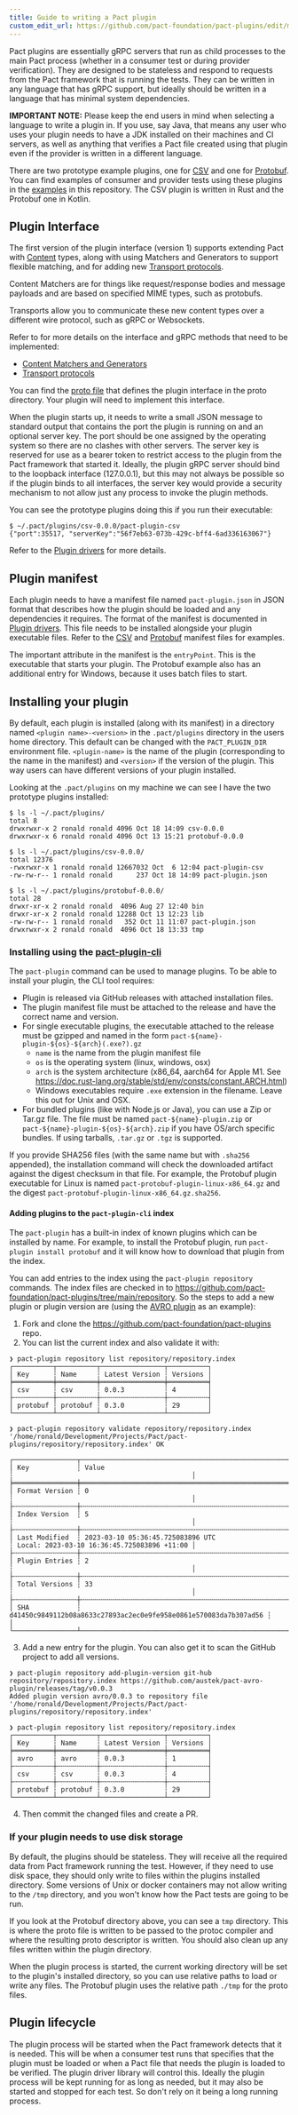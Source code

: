 ```yaml
---
title: Guide to writing a Pact plugin
custom_edit_url: https://github.com/pact-foundation/pact-plugins/edit/main/docs/writing-plugin-guide.md
---
```

<!-- This file has been synced from the pact-foundation/pact-plugins repository. Please do not edit it directly. The URL of the source file can be found in the custom_edit_url value above -->

Pact plugins are essentially gRPC servers that run as child processes to the main Pact process (whether in a consumer
test or during provider verification). They are designed to be stateless and respond to requests from the Pact framework
that is running the tests. They can be written in any language that has gRPC support, but ideally should
be written in a language that has minimal system dependencies.

**IMPORTANT NOTE:** Please keep the end users in mind when selecting a language to write a plugin in. If you use, say
Java, that means any user who uses your plugin needs to have a JDK installed on their machines and CI servers, as well
as anything that verifies a Pact file created using that plugin even if the provider is written in a different language.

There are two prototype example plugins, one for [CSV](https://github.com/pact-foundation/pact-plugins/blob/main/plugins/csv) and one for [Protobuf](https://github.com/pact-foundation/pact-plugins/blob/main/plugins/protobuf). 
You can find examples of consumer and provider tests using these plugins in the [examples](https://github.com/pact-foundation/pact-plugins/blob/main/examples) in this repository.
The CSV plugin is written in Rust and the Protobuf one in Kotlin. 

## Plugin Interface

The first version of the plugin interface (version 1) supports extending Pact with [Content](https://github.com/pact-foundation/pact-plugins/blob/main/content-matcher-design.md) types, along with using Matchers and Generators to support flexible matching, and for adding new [Transport protocols](https://github.com/pact-foundation/pact-plugins/blob/main/protocol-plugin-design.md).

Content Matchers are for things like request/response bodies and message payloads and are based on specified MIME types, such as protobufs. 

Transports allow you to communicate these new content types over a different wire protocol, such as gRPC or Websockets.

Refer to for more details on the interface and gRPC methods that need to be implemented:

- [Content Matchers and Generators](https://github.com/pact-foundation/pact-plugins/blob/main/content-matcher-design.md)
- [Transport protocols](https://github.com/pact-foundation/pact-plugins/blob/main/protocol-plugin-design.md)

You can find the [proto file](https://github.com/pact-foundation/pact-plugins/blob/main/proto/plugin.proto) that defines the plugin interface in the proto directory. Your 
plugin will need to implement this interface.

When the plugin starts up, it needs to write a small JSON message to standard output that contains the port the plugin
is running on and an optional server key. The port should be one assigned by the operating system so there are no clashes
with other servers. The server key is reserved for use as a bearer token to restrict access to the
plugin from the Pact framework that started it. Ideally, the plugin gRPC server should bind to the loopback interface (127.0.0.1),
but this may not always be possible so if the plugin binds to all interfaces, the server key would provide a security
mechanism to not allow just any process to invoke the plugin methods.

You can see the prototype plugins doing this if you run their executable:

```commandline
$ ~/.pact/plugins/csv-0.0.0/pact-plugin-csv
{"port":35517, "serverKey":"56f7eb63-073b-429c-bff4-6ad336163067"}
```

Refer to the [Plugin drivers](https://github.com/pact-foundation/pact-plugins/blob/main/plugin-driver-design.md) for more details.

## Plugin manifest

Each plugin needs to have a manifest file named `pact-plugin.json` in JSON format that describes how the plugin should 
be loaded and any dependencies it requires. The format of the manifest is documented in [Plugin drivers](https://github.com/pact-foundation/pact-plugins/blob/main/plugin-driver-design.md). 
This file needs to be installed alongside your plugin executable files. Refer to the [CSV](https://github.com/pact-foundation/pact-plugins/blob/main/plugins/csv/pact-plugin.json) 
and [Protobuf](https://github.com/pact-foundation/pact-plugins/blob/main/plugins/protobuf/pact-plugin.json) manifest files for examples.

The important attribute in the manifest is the `entryPoint`. This is the executable that starts your plugin. The Protobuf
example also has an additional entry for Windows, because it uses batch files to start.

## Installing your plugin

By default, each plugin is installed (along with its manifest) in a directory named `<plugin name>-<version>` in 
the `.pact/plugins` directory in the users home directory. This default can be changed with the `PACT_PLUGIN_DIR`
environment file. `<plugin-name>` is the name of the plugin (corresponding to the name in the manifest) and `<version>`
if the version of the plugin. This way users can have different versions of your plugin installed.

Looking at the `.pact/plugins` on my machine we can see I have the two prototype plugins installed:

```commandline
$ ls -l ~/.pact/plugins/
total 8
drwxrwxr-x 2 ronald ronald 4096 Oct 18 14:09 csv-0.0.0
drwxrwxr-x 6 ronald ronald 4096 Oct 13 15:21 protobuf-0.0.0

$ ls -l ~/.pact/plugins/csv-0.0.0/
total 12376
-rwxrwxr-x 1 ronald ronald 12667032 Oct  6 12:04 pact-plugin-csv
-rw-rw-r-- 1 ronald ronald      237 Oct 18 14:09 pact-plugin.json

$ ls -l ~/.pact/plugins/protobuf-0.0.0/
total 28
drwxr-xr-x 2 ronald ronald  4096 Aug 27 12:40 bin
drwxr-xr-x 2 ronald ronald 12288 Oct 13 12:23 lib
-rw-rw-r-- 1 ronald ronald   352 Oct 11 11:07 pact-plugin.json
drwxrwxr-x 2 ronald ronald  4096 Oct 18 13:33 tmp
```

### Installing using the [pact-plugin-cli](https://github.com/pact-foundation/pact-plugins/tree/main/cli)

The `pact-plugin` command can be used to manage plugins. To be able to install your plugin, the CLI tool requires:

* Plugin is released via GitHub releases with attached installation files.
* The plugin manifest file must be attached to the release and have the correct name and version.
* For single executable plugins, the executable attached to the release must be gzipped and named in the form `pact-${name}-plugin-${os}-${arch}(.exe?).gz`
  * `name` is the name from the plugin manifest file
  * `os` is the operating system (linux, windows, osx)
  * `arch` is the system architecture (x86_64, aarch64 for Apple M1. See https://doc.rust-lang.org/stable/std/env/consts/constant.ARCH.html)
  * Windows executables require `.exe` extension in the filename. Leave this out for Unix and OSX.
* For bundled plugins (like with Node.js or Java), you can use a Zip or Tar.gz file. The file must be named `pact-${name}-plugin.zip` or `pact-${name}-plugin-${os}-${arch}.zip` if you have OS/arch specific bundles. If using tarballs, `.tar.gz` or `.tgz` is supported.

If you provide SHA256 files (with the same name but with `.sha256` appended), the installation command will check the downloaded
artifact against the digest checksum in that file. For example, the Protobuf plugin executable for Linux is named 
`pact-protobuf-plugin-linux-x86_64.gz` and the digest `pact-protobuf-plugin-linux-x86_64.gz.sha256`.

#### Adding plugins to the `pact-plugin-cli` index

The `pact-plugin` has a built-in index of known plugins which can be installed by name. For example, to install the
Protobuf plugin, run `pact-plugin install protobuf` and it will know how to download that plugin from the index.

You can add entries to the index using the `pact-plugin repository` commands. The index files are checked in to
https://github.com/pact-foundation/pact-plugins/tree/main/repository. So the steps to add a new plugin or plugin 
version are (using the [AVRO plugin](https://github.com/austek/pact-avro-plugin) as an example):

1. Fork and clone the https://github.com/pact-foundation/pact-plugins repo.
2. You can list the current index and also validate it with:
```console
❯ pact-plugin repository list repository/repository.index
┌──────────┬──────────┬────────────────┬──────────┐
│ Key      ┆ Name     ┆ Latest Version ┆ Versions │
╞══════════╪══════════╪════════════════╪══════════╡
│ csv      ┆ csv      ┆ 0.0.3          ┆ 4        │
├╌╌╌╌╌╌╌╌╌╌┼╌╌╌╌╌╌╌╌╌╌┼╌╌╌╌╌╌╌╌╌╌╌╌╌╌╌╌┼╌╌╌╌╌╌╌╌╌╌┤
│ protobuf ┆ protobuf ┆ 0.3.0          ┆ 29       │
└──────────┴──────────┴────────────────┴──────────┘

❯ pact-plugin repository validate repository/repository.index
'/home/ronald/Development/Projects/Pact/pact-plugins/repository/repository.index' OK

┌────────────────┬──────────────────────────────────────────────────────────────────┬─────────────────────────────────────────────┐
│ Key            ┆ Value                                                            ┆                                             │
╞════════════════╪══════════════════════════════════════════════════════════════════╪═════════════════════════════════════════════╡
│ Format Version ┆ 0                                                                ┆                                             │
├╌╌╌╌╌╌╌╌╌╌╌╌╌╌╌╌┼╌╌╌╌╌╌╌╌╌╌╌╌╌╌╌╌╌╌╌╌╌╌╌╌╌╌╌╌╌╌╌╌╌╌╌╌╌╌╌╌╌╌╌╌╌╌╌╌╌╌╌╌╌╌╌╌╌╌╌╌╌╌╌╌╌╌┼╌╌╌╌╌╌╌╌╌╌╌╌╌╌╌╌╌╌╌╌╌╌╌╌╌╌╌╌╌╌╌╌╌╌╌╌╌╌╌╌╌╌╌╌╌┤
│ Index Version  ┆ 5                                                                ┆                                             │
├╌╌╌╌╌╌╌╌╌╌╌╌╌╌╌╌┼╌╌╌╌╌╌╌╌╌╌╌╌╌╌╌╌╌╌╌╌╌╌╌╌╌╌╌╌╌╌╌╌╌╌╌╌╌╌╌╌╌╌╌╌╌╌╌╌╌╌╌╌╌╌╌╌╌╌╌╌╌╌╌╌╌╌┼╌╌╌╌╌╌╌╌╌╌╌╌╌╌╌╌╌╌╌╌╌╌╌╌╌╌╌╌╌╌╌╌╌╌╌╌╌╌╌╌╌╌╌╌╌┤
│ Last Modified  ┆ 2023-03-10 05:36:45.725083896 UTC                                ┆ Local: 2023-03-10 16:36:45.725083896 +11:00 │
├╌╌╌╌╌╌╌╌╌╌╌╌╌╌╌╌┼╌╌╌╌╌╌╌╌╌╌╌╌╌╌╌╌╌╌╌╌╌╌╌╌╌╌╌╌╌╌╌╌╌╌╌╌╌╌╌╌╌╌╌╌╌╌╌╌╌╌╌╌╌╌╌╌╌╌╌╌╌╌╌╌╌╌┼╌╌╌╌╌╌╌╌╌╌╌╌╌╌╌╌╌╌╌╌╌╌╌╌╌╌╌╌╌╌╌╌╌╌╌╌╌╌╌╌╌╌╌╌╌┤
│ Plugin Entries ┆ 2                                                                ┆                                             │
├╌╌╌╌╌╌╌╌╌╌╌╌╌╌╌╌┼╌╌╌╌╌╌╌╌╌╌╌╌╌╌╌╌╌╌╌╌╌╌╌╌╌╌╌╌╌╌╌╌╌╌╌╌╌╌╌╌╌╌╌╌╌╌╌╌╌╌╌╌╌╌╌╌╌╌╌╌╌╌╌╌╌╌┼╌╌╌╌╌╌╌╌╌╌╌╌╌╌╌╌╌╌╌╌╌╌╌╌╌╌╌╌╌╌╌╌╌╌╌╌╌╌╌╌╌╌╌╌╌┤
│ Total Versions ┆ 33                                                               ┆                                             │
├╌╌╌╌╌╌╌╌╌╌╌╌╌╌╌╌┼╌╌╌╌╌╌╌╌╌╌╌╌╌╌╌╌╌╌╌╌╌╌╌╌╌╌╌╌╌╌╌╌╌╌╌╌╌╌╌╌╌╌╌╌╌╌╌╌╌╌╌╌╌╌╌╌╌╌╌╌╌╌╌╌╌╌┼╌╌╌╌╌╌╌╌╌╌╌╌╌╌╌╌╌╌╌╌╌╌╌╌╌╌╌╌╌╌╌╌╌╌╌╌╌╌╌╌╌╌╌╌╌┤
│ SHA            ┆ d41450c9849112b08a8633c27893ac2ec0e9fe958e0861e570083da7b307ad56 ┆                                             │
└────────────────┴──────────────────────────────────────────────────────────────────┴─────────────────────────────────────────────┘
```
3. Add a new entry for the plugin. You can also get it to scan the GitHub project to add all versions.
```console
❯ pact-plugin repository add-plugin-version git-hub repository/repository.index https://github.com/austek/pact-avro-plugin/releases/tag/v0.0.3
Added plugin version avro/0.0.3 to repository file '/home/ronald/Development/Projects/Pact/pact-plugins/repository/repository.index'

❯ pact-plugin repository list repository/repository.index
┌──────────┬──────────┬────────────────┬──────────┐
│ Key      ┆ Name     ┆ Latest Version ┆ Versions │
╞══════════╪══════════╪════════════════╪══════════╡
│ avro     ┆ avro     ┆ 0.0.3          ┆ 1        │
├╌╌╌╌╌╌╌╌╌╌┼╌╌╌╌╌╌╌╌╌╌┼╌╌╌╌╌╌╌╌╌╌╌╌╌╌╌╌┼╌╌╌╌╌╌╌╌╌╌┤
│ csv      ┆ csv      ┆ 0.0.3          ┆ 4        │
├╌╌╌╌╌╌╌╌╌╌┼╌╌╌╌╌╌╌╌╌╌┼╌╌╌╌╌╌╌╌╌╌╌╌╌╌╌╌┼╌╌╌╌╌╌╌╌╌╌┤
│ protobuf ┆ protobuf ┆ 0.3.0          ┆ 29       │
└──────────┴──────────┴────────────────┴──────────┘
```
4. Then commit the changed files and create a PR.

### If your plugin needs to use disk storage

By default, the plugins should be stateless. They will receive all the required data from Pact framework running the test.
However, if they need to use disk space, they should only write to files within the plugins installed directory. Some
versions of Unix or docker containers may not allow writing to the `/tmp` directory, and you won't know how the Pact tests
are going to be run.

If you look at the Protobuf directory above, you can see a `tmp` directory. This is where the proto file is written to be
passed to the protoc compiler and where the resulting proto descriptor is written. You should also clean up any files
written within the plugin directory.

When the plugin process is started, the current working directory will be set to the plugin's installed directory, so you
can use relative paths to load or write any files. The Protobuf plugin uses the relative path `./tmp` for the proto files.

## Plugin lifecycle

The plugin process will be started when the Pact framework detects that it is needed. This will be when a consumer test
runs that specifies that the plugin must be loaded or when a Pact file that needs the plugin is loaded to be verified. The
plugin driver library will control this. Ideally the plugin process will be kept running for as long as needed, but it may
also be started and stopped for each test. So don't rely on it being a long running process.
